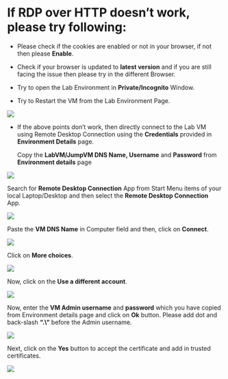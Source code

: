 # If RDP over HTTP doesn’t work, please try following:

* Please check if the cookies are enabled or not in your browser, if not then please **Enable**.

*	Check if your browser is updated to **latest version** and if you are still facing the issue then please try in the different Browser.

*	Try to open the Lab Environment in **Private/Incognito** Window.

*	Try to Restart the VM from the Lab Environment Page.

![](https://github.com/CloudLabsAI-Azure/Know-Before-You-Go/blob/main/Labs/images/RDPoverHTTP%201.png)

* If the above points don’t work, then directly connect to the Lab VM using Remote Desktop Connection using the **Credentials** provided in **Environment Details** page.  

  Copy the **LabVM/JumpVM DNS Name, Username** and **Password** from **Environment details** page 

![](https://github.com/CloudLabsAI-Azure/Know-Before-You-Go/blob/main/Labs/images/copypasteissue-2.png)

  Search for **Remote Desktop Connection** App from Start Menu items of your local Laptop/Desktop and then select the **Remote Desktop Connection** App. 

![](https://github.com/CloudLabsAI-Azure/Know-Before-You-Go/blob/main/Labs/images/copypasteissue-3.png)

  Paste the **VM DNS Name** in Computer field and then, click on **Connect**. 

![](https://github.com/CloudLabsAI-Azure/Know-Before-You-Go/blob/main/Labs/images/copypasteissue-4.png)

  Click on **More choices**.  

![](https://github.com/CloudLabsAI-Azure/Know-Before-You-Go/blob/main/Labs/images/copypasteissue-5.png)

  Now, click on the **Use a different account**.

![](https://github.com/CloudLabsAI-Azure/Know-Before-You-Go/blob/main/Labs/images/copypasteissue-6.png)

  Now, enter the **VM Admin username** and **password** which you have copied from Environment details page and click on **Ok** button. Please add dot and back-slash **“.\”** before the Admin username.  

![](https://github.com/CloudLabsAI-Azure/Know-Before-You-Go/blob/main/Labs/images/copypasteissue-7.png)

  Next, click on the **Yes** button to accept the certificate and add in trusted certificates.  

![](https://github.com/CloudLabsAI-Azure/Know-Before-You-Go/blob/main/Labs/images/copypasteissue-8.png)
